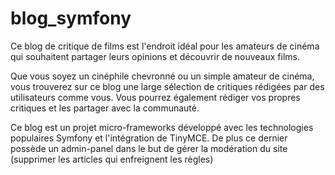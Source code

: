 # blog_symfony
Ce blog de critique de films est l'endroit idéal pour les amateurs de cinéma qui souhaitent partager leurs opinions et découvrir de nouveaux films.

Que vous soyez un cinéphile chevronné ou un simple amateur de cinéma, vous trouverez sur ce blog une large sélection de critiques rédigées par des utilisateurs comme vous. Vous pourrez également rédiger vos propres critiques et les partager avec la communauté.

Ce blog est un projet micro-frameworks développé avec les technologies populaires Symfony et l'intégration de TinyMCE. De plus ce dernier possède un admin-panel dans le but de gérer la modération du site (supprimer les articles qui enfreignent les règles)

